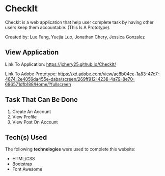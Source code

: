 # CheckIt

CheckIt is a web application that help user complete task by having other users keep them accountable. (This Is A Prototype).

Created by: Lue Fang, Yuejia Luo, Jonathan Chery, Jessica Gonzalez

## View Application
Link To Application: https://jchery25.github.io/CheckIt/

Link To Adobe Prototype: https://xd.adobe.com/view/ac8b04ce-1a83-47c7-4874-2e4056da455e-daba/screen/269ff912-4238-4a79-8e70-686571dfb188/Home/?fullscreen

## Task That Can Be Done

1) Create An Account
2) View Profile
3) View Post On Account

## Tech(s) Used

The following **technologies** were used to complete this website:

* HTML/CSS
* Bootstrap
* Font Awesome

